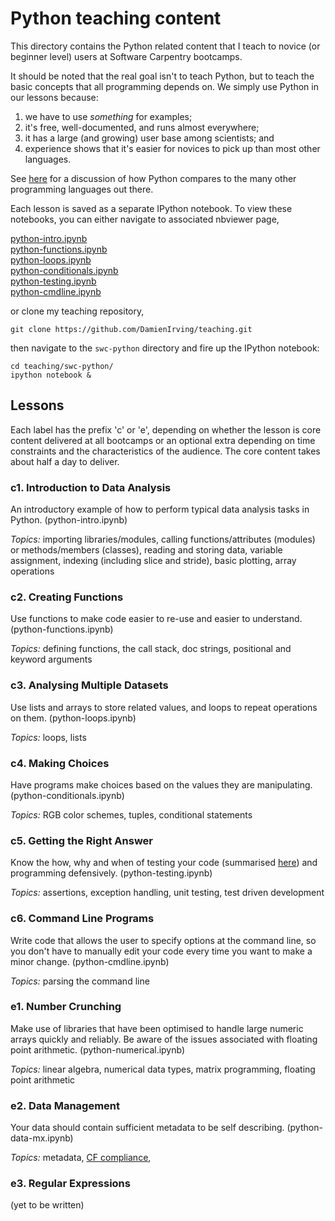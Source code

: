 Python teaching content
=======================

This directory contains the Python related content that I teach to novice (or beginner 
level) users at Software Carpentry bootcamps. 

It should be noted that the real goal isn't to teach Python, but to teach the basic concepts that all 
programming depends on. We simply use Python in our lessons because:

1.  we have to use *something* for examples;
2.  it's free, well-documented, and runs almost everywhere;
3.  it has a large (and growing) user base among scientists; and
4.  experience shows that it's easier for novices to pick up than most other languages.

See [here](http://drclimate.wordpress.com/2013/06/11/picking-the-right-programming-language/) for a discussion
of how Python compares to the many other programming languages out there.

Each lesson is saved as a separate IPython notebook. To view these notebooks, you can 
either navigate to associated nbviewer page, 

[python-intro.ipynb](http://nbviewer.ipython.org/7377608)  
[python-functions.ipynb](http://nbviewer.ipython.org/7377756)  
[python-loops.ipynb](http://nbviewer.ipython.org/7377798)  
[python-conditionals.ipynb](http://nbviewer.ipython.org/7377885)  
[python-testing.ipynb](http://nbviewer.ipython.org/7377947)  
[python-cmdline.ipynb](http://nbviewer.ipython.org/7378005)  

or clone my teaching repository,

    git clone https://github.com/DamienIrving/teaching.git

then navigate to the `swc-python` directory and fire up the IPython notebook:

    cd teaching/swc-python/
    ipython notebook &


Lessons
-------

Each label has the prefix 'c' or 'e', depending on whether the lesson is core content delivered at all
bootcamps or an optional extra depending on time constraints and the characteristics of the audience. The
core content takes about half a day to deliver.

### c1. Introduction to Data Analysis

An introductory example of how to perform typical data analysis tasks in Python. (python-intro.ipynb)

*Topics:* importing libraries/modules, calling functions/attributes (modules) or 
methods/members (classes), reading and storing data, variable assignment, indexing 
(including slice and stride), basic plotting, array operations
  
  
### c2. Creating Functions

Use functions to make code easier to re-use and easier to understand. (python-functions.ipynb) 

*Topics:* defining functions, the call stack, doc strings, positional and keyword arguments 
  

### c3. Analysing Multiple Datasets

Use lists and arrays to store related values, and loops to repeat operations on them. (python-loops.ipynb)

*Topics:* loops, lists
  

### c4. Making Choices 

Have programs make choices based on the values they are manipulating. (python-conditionals.ipynb) 

*Topics:* RGB color schemes, tuples, conditional statements
  

### c5. Getting the Right Answer

Know the how, why and when of testing your code (summarised 
[here](http://drclimate.wordpress.com/2013/10/10/testing-your-code/)) and programming defensively. 
(python-testing.ipynb)

*Topics:* assertions, exception handling, unit testing, test driven development
  

### c6. Command Line Programs

Write code that allows the user to specify options at the command line, so you don't have 
to manually edit your code every time you want to make a minor change. (python-cmdline.ipynb)

*Topics:* parsing the command line
  

### e1. Number Crunching 

Make use of libraries that have been optimised to handle large numeric arrays quickly and reliably.
Be aware of the issues associated with floating point arithmetic. (python-numerical.ipynb)

*Topics:* linear algebra, numerical data types, matrix programming, floating point arithmetic


### e2. Data Management

Your data should contain sufficient metadata to be self describing. (python-data-mx.ipynb)

*Topics:* metadata, [CF compliance](http://drclimate.wordpress.com/2013/02/25/are-you-cf-compliant/),  


### e3. Regular Expressions

(yet to be written)
